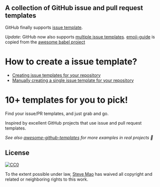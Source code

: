 ## A collection of GitHub issue and pull request templates

GitHub finally supports [issue template](https://github.com/blog/2111-issue-and-pull-request-templates).

*Update*: GitHub now also supports [multiple issue templates](https://help.github.com/articles/about-issue-and-pull-request-templates/). [emoji-guide](./emoji-guide) is copied from the [awesome babel project](https://github.com/babel/babel/tree/master/.github)

# How to create  a issue template?

- [Creating issue templates for your repository](https://help.github.com/articles/creating-issue-templates-for-your-repository/)
- [Manually creating a single issue template for your repository](https://help.github.com/articles/manually-creating-a-single-issue-template-for-your-repository/)

# 10+ templates for you to pick!

Find your issue/PR templates, and just grab and go.

Inspired by excellent GitHub projects that use issue and pull request templates.

*See also [awesome-github-templates](https://github.com/devspace/awesome-github-templates) for more examples in real projects :tada:*

## License

[![CC0](https://i.creativecommons.org/p/zero/1.0/88x31.png)](https://creativecommons.org/publicdomain/zero/1.0/)

To the extent possible under law, [Steve Mao](https://github.com/stevemao) has waived all copyright and related or neighboring rights to this work.
